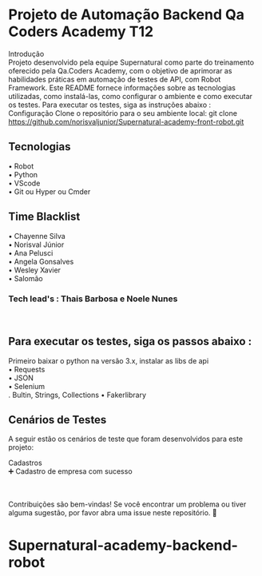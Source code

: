 # Projeto de Automação Backend Qa Coders Academy T12

Introdução <br/>
Projeto desenvolvido pela equipe Supernatural como parte do treinamento oferecido pela Qa.Coders Academy, com o objetivo de aprimorar as habilidades práticas em automação de testes de API, com Robot Framework. Este README fornece informações sobre as tecnologias utilizadas, como instalá-las, como configurar o ambiente e como executar os testes.
Para executar os testes, siga as instruções abaixo : <br>
Configuração
Clone o repositório para o seu ambiente local:
git clone https://github.com/norisvaljunior/Supernatural-academy-front-robot.git

## Tecnologias
• Robot <br/>
• Python<br/>
• VScode<br/>
• Git ou Hyper ou Cmder<br/>

## Time Blacklist
• Chayenne Silva<br/>
• Norisval Júnior<br/>
• Ana Pelusci<br/>
• Angela Gonsalves<br/>
• Wesley Xavier<br/>
• Salomão<br/>


### Tech lead's : Thais Barbosa e Noele Nunes

<br/>

## Para executar os testes, siga os passos abaixo :<br/>
Primeiro baixar o python na versão 3.x, instalar as libs de api <br/>
• Requests<br/>
• JSON<br/>
• Selenium<br/>
  .  Bultin, Strings, Collections
• Fakerlibrary<br/>

## Cenários de Testes
A seguir estão os cenários de teste que foram desenvolvidos para este projeto:

Cadastros<br/>
	➕ Cadastro de empresa com sucesso<br/>

<br/>
<br/>
Contribuições são bem-vindas! Se você encontrar um problema ou tiver alguma sugestão, por favor abra uma issue neste repositório. 🚀

# Supernatural-academy-backend-robot
